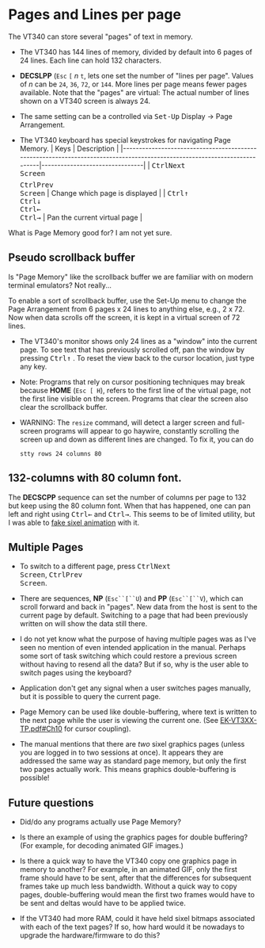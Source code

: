 # Pages and Lines per page

The VT340 can store several "pages" of text in memory. 

* The VT340 has 144 lines of memory, divided by default into 6 pages
  of 24 lines. Each line can hold 132 characters.

* **DECSLPP** (`Esc` `[` _n_ `t`, lets one set the number of "lines
    per page". Values of _n_ can be `24`, `36`, `72`, or `144`. More
    lines per page means fewer pages available. Note that the "pages"
    are virtual: The actual number of lines shown on a VT340 screen is
    always 24.
	
* The same setting can be a controlled via <kbd>Set-Up</kbd> Display →
  Page Arrangement. 

* The VT340 keyboard has special keystrokes for navigating Page Memory.
  | Keys                                                                                                                     | Description                    |
  |--------------------------------------------------------------------------------------------------------------------------|--------------------------------|
  | <kbd>Ctrl</kbd><kbd>Next<br>Screen</kbd><br><br style="line-height: 0.5em" /><kbd>Ctrl</kbd><kbd>Prev<br>Screen</kbd>                                 | Change which page is displayed |
  | <kbd>Ctrl</kbd><kbd>↑</kbd><br><kbd>Ctrl</kbd><kbd>↓</kbd><br><kbd>Ctrl</kbd><kbd>←</kbd><br><kbd>Ctrl</kbd><kbd>→</kbd> | Pan the current virtual page   |

What is Page Memory good for? I am not yet sure.

## Pseudo scrollback buffer

Is "Page Memory" like the scrollback buffer we are familiar with on
modern terminal emulators? Not really...

To enable a sort of scrollback buffer, use the Set-Up menu to change
the Page Arrangement from 6 pages x 24 lines to anything else, e.g., 2
x 72. Now when data scrolls off the screen, it is kept in a virtual
screen of 72 lines.
  
  * The VT340's monitor shows only 24 lines as a "window" into the
    current page. To see text that has previously scrolled off, pan
    the window by pressing  <kbd>Ctrl</kbd><kbd>↑</kbd> . To reset the
    view back to the cursor location, just type any key.
	
  * Note: Programs that rely on cursor positioning techniques may
    break because **HOME** (`Esc [ H`), refers to the first line of
    the virtual page, not the first line visible on the screen.
    Programs that clear the screen also clear the scrollback buffer.

  * WARNING: The `resize` command, will detect a larger screen and
    full-screen programs will appear to go haywire, constantly
    scrolling the screen up and down as different lines are changed.
    To fix it, you can do
	
	```
	stty rows 24 columns 80
	```

## 132-columns with 80 column font.

The **DECSCPP** sequence can set the number of columns per page to 132
but keep using the 80 column font. When that has happened, one can pan
left and right using <kbd>Ctrl</kbd><kbd>←</kbd> and
<kbd>Ctrl</kbd><kbd>→</kbd>. This seems to be of limited utility, but
I was able to [fake sixel animation](sixeltests/animation.sh) with it.

## Multiple Pages

* To switch to a different page, press
  <kbd>Ctrl</kbd><kbd>Next<br>Screen</kbd>,
  <kbd>Ctrl</kbd><kbd>Prev<br>Screen</kbd>.

* There are sequences, **NP** (`Esc``[``U`) and **PP** (`Esc``[``V`),
  which can scroll forward and back in "pages". New data from the host
  is sent to the current page by default. Switching to a page that had
  been previously written on will show the data still there. 

* I do not yet know what the purpose of having multiple pages was as
  I've seen no mention of even intended application in the manual.
  Perhaps some sort of task switching which could restore a previous
  screen without having to resend all the data? But if so, why is the
  user able to switch pages using the keyboard? 
  
* Application don't get any signal when a user switches pages
  manually, but it is possible to query the current page. 


* Page Memory can be used like double-buffering, where text is written
  to the next page while the user is viewing the current one. (See
  [EK-VT3XX-TP.pdf#Ch10](docs/EK-VT3XX-TP-002_VT330_VT340_Text_Programming_May88.pdf#Ch10)
  for cursor coupling).

* The manual mentions that there are *two* sixel graphics pages (unless
  you are logged in to two sessions at once). It appears they are
  addressed the same way as standard page memory, but only the first
  two pages actually work. This means graphics double-buffering is
  possible!

## Future questions

  * Did/do any programs actually use Page Memory?

  * Is there an example of using the graphics pages for double buffering?
    (For example, for decoding animated GIF images.)

  * Is there a quick way to have the VT340 copy one graphics page in
    memory to another? For example, in an animated GIF, only the first
    frame should have to be sent, after that the differences for
    subsequent frames take up much less bandwidth. Without a quick way
    to copy pages, double-buffering would mean the first two frames
    would have to be sent and deltas would have to be applied twice.

  * If the VT340 had more RAM, could it have held sixel bitmaps
    associated with each of the text pages? If so, how hard would it
    be nowadays to upgrade the hardware/firmware to do this?

